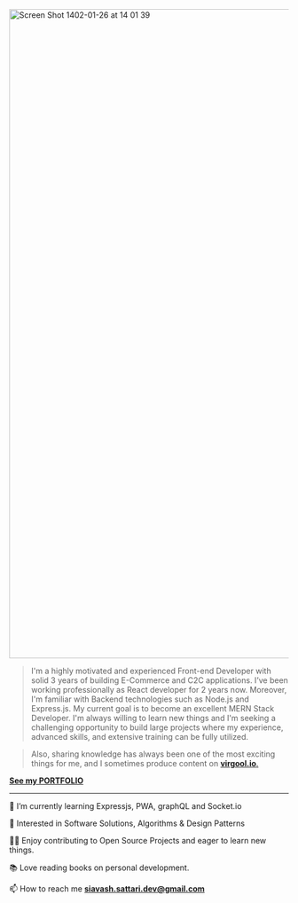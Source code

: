 <img width="1171" alt="Screen Shot 1402-01-26 at 14 01 39" src="https://user-images.githubusercontent.com/88406720/232208857-574a4451-5755-4968-86f0-a698c4525196.png">

> I'm a highly motivated and experienced Front-end Developer with solid 3 years of building E-Commerce and C2C applications. I’ve been working professionally as React developer for 2 years now. Moreover, I'm familiar with Backend technologies such as Node.js and Express.js. My current goal is to become an excellent MERN Stack Developer. I'm always willing to learn new things and I'm seeking a challenging opportunity to build large projects where my experience, advanced skills, and extensive training can be fully utilized.

> Also, sharing knowledge has always been one of the most exciting things for me, and I sometimes produce content on <a href="https://virgool.io/@siavash_sattari" target="_blank">**virgool.io**.</a>

<a href="https://siavash-sattari.netlify.app/" target="_blank">**See my PORTFOLIO**</a>

<hr/>

🌱 I’m currently learning Expressjs, PWA, graphQL and Socket.io <br/>

🤩 Interested in Software Solutions, Algorithms & Design Patterns <br/>

👨‍💻 Enjoy contributing to Open Source Projects and eager to learn new things. <br/>

📚 Love reading books on personal development.<br/>

📫 How to reach me **siavash.sattari.dev@gmail.com**
